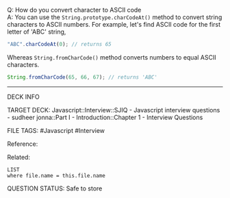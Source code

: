 Q: How do you convert character to ASCII code  
A: You can use the `String.prototype.charCodeAt()` method to convert string characters to ASCII numbers. For example, let's find ASCII code for the first letter of 'ABC' string,
```javascript
"ABC".charCodeAt(0); // returns 65
```
Whereas `String.fromCharCode()` method converts numbers to equal ASCII characters.
```javascript
String.fromCharCode(65, 66, 67); // returns 'ABC'
```
<!--ID: 1693596692169-->

---

DECK INFO

TARGET DECK: Javascript::Interview::SJIQ - Javascript interview questions - sudheer jonna::Part I - Introduction::Chapter 1 - Interview Questions

FILE TAGS: #Javascript #Interview

Reference:

Related:

```dataview
LIST
where file.name = this.file.name
```

QUESTION STATUS: Safe to store